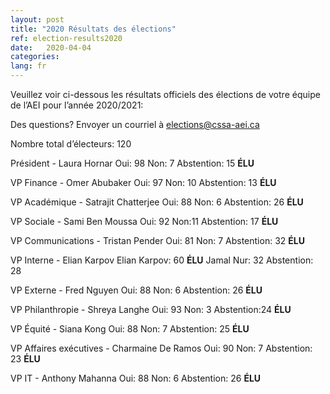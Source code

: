 ```yaml
---
layout: post
title: "2020 Résultats des élections"
ref: election-results2020
date:   2020-04-04
categories: 
lang: fr
---
```


Veuillez voir ci-dessous les résultats officiels des élections de votre équipe de l’AEI pour l’année 2020/2021:

Des questions? Envoyer un courriel à [elections@cssa-aei.ca](mailto:elections@cssa-aei.ca)

Nombre total d’électeurs: 120

Président - Laura Hornar 
Oui: 98 
Non: 7
Abstention: 15
**ÉLU**

VP Finance - Omer Abubaker 
Oui: 97
Non: 10
Abstention: 13
**ÉLU**

VP Académique - Satrajit Chatterjee
Oui: 88
Non: 6 
Abstention: 26
**ÉLU**

VP Sociale - Sami Ben Moussa 
Oui: 92
Non:11
Abstention: 17
**ÉLU**

VP Communications - Tristan Pender 
Oui:  81
Non: 7 
Abstention: 32
**ÉLU** 

VP Interne - Elian Karpov 
Elian Karpov: 60 **ÉLU**
Jamal Nur: 32
Abstention: 28 

VP Externe - Fred Nguyen 
Oui: 88
Non: 6
Abstention: 26
**ÉLU**

VP Philanthropie - Shreya Langhe 
Oui:  93
Non: 3 
Abstention:24
**ÉLU**

VP Équité - Siana Kong 
Oui: 88
Non: 7
Abstention: 25
**ÉLU**

VP Affaires exécutives - Charmaine De Ramos
Oui: 90
Non: 7 
Abstention: 23 
**ÉLU**

VP IT - Anthony Mahanna 
Oui:  88
Non: 6
Abstention: 26
**ÉLU**
